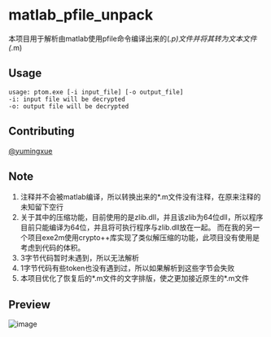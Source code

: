 # matlab_pfile_unpack
本项目用于解析由matlab使用pfile命令编译出来的(*.p)文件并将其转为文本文件(*.m)

## Usage
```
usage: ptom.exe [-i input_file] [-o output_file]
-i: input file will be decrypted
-o: output file will be decrypted
```

## Contributing

[@yumingxue](https://github.com/yumxcode)

## Note
1. 注释并不会被matlab编译，所以转换出来的*.m文件没有注释，在原来注释的未知留下空行
2. 关于其中的压缩功能，目前使用的是zlib.dll，并且该zlib为64位dll，所以程序目前只能编译为64位，并且将可执行程序与zlib.dll放在一起。
而在我的另一个项目exe2m使用crypto++库实现了类似解压缩的功能，此项目没有使用是考虑到代码的体积。
3. 3字节代码暂时未遇到，所以无法解析
4. 1字节代码有些token也没有遇到过，所以如果解析到这些字节会失败
5. 本项目优化了恢复后的*.m文件的文字排版，使之更加接近原生的*.m文件

## Preview
![image](https://github.com/ash255/ptom/blob/main/%E6%95%88%E6%9E%9C%E5%9B%BE.PNG)
